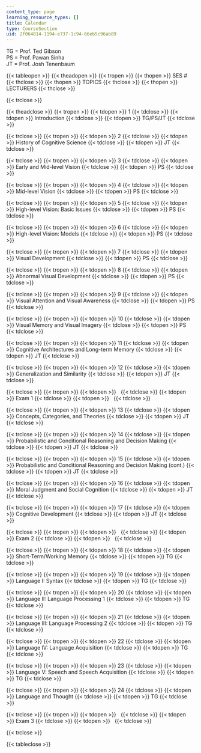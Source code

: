 ```yaml
---
content_type: page
learning_resource_types: []
title: Calendar
type: CourseSection
uid: 2f064814-1194-e737-1c94-66eb5c96ab89
---
```


TG = Prof. Ted Gibson  
PS = Prof. Pawan Sinha  
JT = Prof. Josh Tenenbaum

{{< tableopen >}}
{{< theadopen >}}
{{< tropen >}}
{{< thopen >}}
SES #
{{< thclose >}}
{{< thopen >}}
TOPICS
{{< thclose >}}
{{< thopen >}}
LECTURERS
{{< thclose >}}

{{< trclose >}}

{{< theadclose >}}
{{< tropen >}}
{{< tdopen >}}
1
{{< tdclose >}}
{{< tdopen >}}
Introduction
{{< tdclose >}}
{{< tdopen >}}
TG/PS/JT
{{< tdclose >}}

{{< trclose >}}
{{< tropen >}}
{{< tdopen >}}
2
{{< tdclose >}}
{{< tdopen >}}
History of Cognitive Science
{{< tdclose >}}
{{< tdopen >}}
JT
{{< tdclose >}}

{{< trclose >}}
{{< tropen >}}
{{< tdopen >}}
3
{{< tdclose >}}
{{< tdopen >}}
Early and Mid-level Vision
{{< tdclose >}}
{{< tdopen >}}
PS
{{< tdclose >}}

{{< trclose >}}
{{< tropen >}}
{{< tdopen >}}
4
{{< tdclose >}}
{{< tdopen >}}
Mid-level Vision
{{< tdclose >}}
{{< tdopen >}}
PS
{{< tdclose >}}

{{< trclose >}}
{{< tropen >}}
{{< tdopen >}}
5
{{< tdclose >}}
{{< tdopen >}}
High-level Vision: Basic Issues
{{< tdclose >}}
{{< tdopen >}}
PS
{{< tdclose >}}

{{< trclose >}}
{{< tropen >}}
{{< tdopen >}}
6
{{< tdclose >}}
{{< tdopen >}}
High-level Vision: Models
{{< tdclose >}}
{{< tdopen >}}
PS
{{< tdclose >}}

{{< trclose >}}
{{< tropen >}}
{{< tdopen >}}
7
{{< tdclose >}}
{{< tdopen >}}
Visual Development
{{< tdclose >}}
{{< tdopen >}}
PS
{{< tdclose >}}

{{< trclose >}}
{{< tropen >}}
{{< tdopen >}}
8
{{< tdclose >}}
{{< tdopen >}}
Abnormal Visual Development
{{< tdclose >}}
{{< tdopen >}}
PS
{{< tdclose >}}

{{< trclose >}}
{{< tropen >}}
{{< tdopen >}}
9
{{< tdclose >}}
{{< tdopen >}}
Visual Attention and Visual Awareness
{{< tdclose >}}
{{< tdopen >}}
PS
{{< tdclose >}}

{{< trclose >}}
{{< tropen >}}
{{< tdopen >}}
10
{{< tdclose >}}
{{< tdopen >}}
Visual Memory and Visual Imagery
{{< tdclose >}}
{{< tdopen >}}
PS
{{< tdclose >}}

{{< trclose >}}
{{< tropen >}}
{{< tdopen >}}
11
{{< tdclose >}}
{{< tdopen >}}
Cognitive Architectures and Long-term Memory
{{< tdclose >}}
{{< tdopen >}}
JT
{{< tdclose >}}

{{< trclose >}}
{{< tropen >}}
{{< tdopen >}}
12
{{< tdclose >}}
{{< tdopen >}}
Generalization and Similarity
{{< tdclose >}}
{{< tdopen >}}
JT
{{< tdclose >}}

{{< trclose >}}
{{< tropen >}}
{{< tdopen >}}
 
{{< tdclose >}}
{{< tdopen >}}
Exam 1
{{< tdclose >}}
{{< tdopen >}}
 
{{< tdclose >}}

{{< trclose >}}
{{< tropen >}}
{{< tdopen >}}
13
{{< tdclose >}}
{{< tdopen >}}
Concepts, Categories, and Theories
{{< tdclose >}}
{{< tdopen >}}
JT
{{< tdclose >}}

{{< trclose >}}
{{< tropen >}}
{{< tdopen >}}
14
{{< tdclose >}}
{{< tdopen >}}
Probabilistic and Conditional Reasoning and Decision Making
{{< tdclose >}}
{{< tdopen >}}
JT
{{< tdclose >}}

{{< trclose >}}
{{< tropen >}}
{{< tdopen >}}
15
{{< tdclose >}}
{{< tdopen >}}
Probabilistic and Conditional Reasoning and Decision Making (cont.)
{{< tdclose >}}
{{< tdopen >}}
JT
{{< tdclose >}}

{{< trclose >}}
{{< tropen >}}
{{< tdopen >}}
16
{{< tdclose >}}
{{< tdopen >}}
Moral Judgment and Social Cognition
{{< tdclose >}}
{{< tdopen >}}
JT
{{< tdclose >}}

{{< trclose >}}
{{< tropen >}}
{{< tdopen >}}
17
{{< tdclose >}}
{{< tdopen >}}
Cognitive Development
{{< tdclose >}}
{{< tdopen >}}
JT
{{< tdclose >}}

{{< trclose >}}
{{< tropen >}}
{{< tdopen >}}
 
{{< tdclose >}}
{{< tdopen >}}
Exam 2
{{< tdclose >}}
{{< tdopen >}}
 
{{< tdclose >}}

{{< trclose >}}
{{< tropen >}}
{{< tdopen >}}
18
{{< tdclose >}}
{{< tdopen >}}
Short-Term/Working Memory
{{< tdclose >}}
{{< tdopen >}}
TG
{{< tdclose >}}

{{< trclose >}}
{{< tropen >}}
{{< tdopen >}}
19
{{< tdclose >}}
{{< tdopen >}}
Language I: Syntax
{{< tdclose >}}
{{< tdopen >}}
TG
{{< tdclose >}}

{{< trclose >}}
{{< tropen >}}
{{< tdopen >}}
20
{{< tdclose >}}
{{< tdopen >}}
Language II: Language Processing 1
{{< tdclose >}}
{{< tdopen >}}
TG
{{< tdclose >}}

{{< trclose >}}
{{< tropen >}}
{{< tdopen >}}
21
{{< tdclose >}}
{{< tdopen >}}
Language III: Language Processing 2
{{< tdclose >}}
{{< tdopen >}}
TG
{{< tdclose >}}

{{< trclose >}}
{{< tropen >}}
{{< tdopen >}}
22
{{< tdclose >}}
{{< tdopen >}}
Language IV: Language Acquisition
{{< tdclose >}}
{{< tdopen >}}
TG
{{< tdclose >}}

{{< trclose >}}
{{< tropen >}}
{{< tdopen >}}
23
{{< tdclose >}}
{{< tdopen >}}
Language V: Speech and Speech Acquisition
{{< tdclose >}}
{{< tdopen >}}
TG
{{< tdclose >}}

{{< trclose >}}
{{< tropen >}}
{{< tdopen >}}
24
{{< tdclose >}}
{{< tdopen >}}
Language and Thought
{{< tdclose >}}
{{< tdopen >}}
TG
{{< tdclose >}}

{{< trclose >}}
{{< tropen >}}
{{< tdopen >}}
 
{{< tdclose >}}
{{< tdopen >}}
Exam 3
{{< tdclose >}}
{{< tdopen >}}
 
{{< tdclose >}}

{{< trclose >}}

{{< tableclose >}}